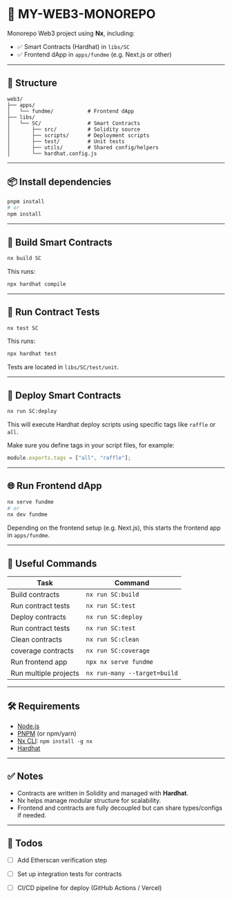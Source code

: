 # 🧠 MY-WEB3-MONOREPO

Monorepo Web3 project using **Nx**, including:

- ✅ Smart Contracts (Hardhat) in `libs/SC`
- ✅ Frontend dApp in `apps/fundme` (e.g. Next.js or other)

---

## 📁 Structure

```
web3/
├── apps/
│   └── fundme/           # Frontend dApp
├── libs/
│   └── SC/               # Smart Contracts
│       ├── src/          # Solidity source
│       ├── scripts/      # Deployment scripts
│       ├── test/         # Unit tests
│       ├── utils/        # Shared config/helpers
│       └── hardhat.config.js
```

---

## 📦 Install dependencies

```bash
pnpm install
# or
npm install
```

---

## 🔨 Build Smart Contracts

```bash
nx build SC
```

This runs:

```bash
npx hardhat compile
```

---

## 🧪 Run Contract Tests

```bash
nx test SC
```

This runs:

```bash
npx hardhat test
```

Tests are located in `libs/SC/test/unit`.

---

## 🚀 Deploy Smart Contracts

```bash
nx run SC:deploy
```

This will execute Hardhat deploy scripts using specific tags like `raffle` or `all`.

Make sure you define tags in your script files, for example:

```js
module.exports.tags = ["all", "raffle"];
```

---

## 🌐 Run Frontend dApp

```bash
nx serve fundme
# or
nx dev fundme
```

Depending on the frontend setup (e.g. Next.js), this starts the frontend app in `apps/fundme`.

---

## 🔗 Useful Commands

| Task                   | Command                        |
|------------------------|--------------------------------|
| Build contracts        | `nx run SC:build`              |
| Run contract tests     | `nx run SC:test`               |
| Deploy contracts       | `nx run SC:deploy`             |
| Run contract tests     | `nx run SC:test`               |
| Clean contracts        | `nx run SC:clean`              |
| coverage  contracts    | `nx run SC:coverage `          |
| Run frontend app       | `npx nx serve fundme`              |
| Run multiple projects  | `nx run-many --target=build`   |

---

## 🛠️ Requirements

- [Node.js](https://nodejs.org/)
- [PNPM](https://pnpm.io/) (or npm/yarn)
- [Nx CLI](https://nx.dev): `npm install -g nx`
- [Hardhat](https://hardhat.org)

---

## ✅ Notes

- Contracts are written in Solidity and managed with **Hardhat**.
- Nx helps manage modular structure for scalability.
- Frontend and contracts are fully decoupled but can share types/configs if needed.

---

## 📂 Todos

- [ ] Add Etherscan verification step
- [ ] Set up integration tests for contracts
- [ ] CI/CD pipeline for deploy (GitHub Actions / Vercel)

